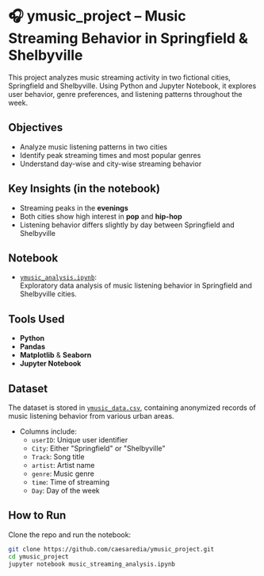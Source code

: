 # 🎧 ymusic_project – Music Streaming Behavior in Springfield & Shelbyville
This project analyzes music streaming activity in two fictional cities, Springfield and Shelbyville. Using Python and Jupyter Notebook, it explores user behavior, genre preferences, and listening patterns throughout the week.

## Objectives
- Analyze music listening patterns in two cities
- Identify peak streaming times and most popular genres
- Understand day-wise and city-wise streaming behavior

## Key Insights (in the notebook)
- Streaming peaks in the **evenings**
- Both cities show high interest in **pop** and **hip-hop**
- Listening behavior differs slightly by day between Springfield and Shelbyville

## Notebook
- [`ymusic_analysis.ipynb`](./ymusic_analysis.ipynb.ipynb):  
  Exploratory data analysis of music listening behavior in Springfield and Shelbyville cities.

## Tools Used
- **Python**
- **Pandas**
- **Matplotlib** & **Seaborn**
- **Jupyter Notebook**

## Dataset
The dataset is stored in [`ymusic_data.csv`](./ymusic_data.csv), containing anonymized records of music listening behavior from various urban areas.
- Columns include:
  - `userID`: Unique user identifier
  - `City`: Either "Springfield" or "Shelbyville"
  - `Track`: Song title
  - `artist`: Artist name
  - `genre`: Music genre
  - `time`: Time of streaming
  - `Day`: Day of the week

## How to Run
Clone the repo and run the notebook:

```bash
git clone https://github.com/caesaredia/ymusic_project.git
cd ymusic_project
jupyter notebook music_streaming_analysis.ipynb
